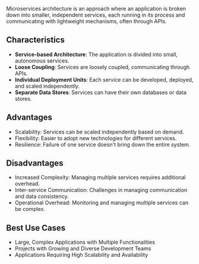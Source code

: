 Microservices architecture is an approach where an application is broken down into smaller, independent services, each running in its process and communicating with lightweight mechanisms, often through APIs.

## Characteristics

- **Service-based Architecture**: The application is divided into small, autonomous services.
- **Loose Coupling**: Services are loosely coupled, communicating through APIs.
- **Individual Deployment Units**: Each service can be developed, deployed, and scaled independently.
- **Separate Data Stores**: Services can have their own databases or data stores.

## Advantages

- Scalability: Services can be scaled independently based on demand.
- Flexibility: Easier to adopt new technologies for different services.
- Resilience: Failure of one service doesn't bring down the entire system.

## Disadvantages

- Increased Complexity: Managing multiple services requires additional overhead.
- Inter-service Communication: Challenges in managing communication and data consistency.
- Operational Overhead: Monitoring and managing multiple services can be complex.

## Best Use Cases

- Large, Complex Applications with Multiple Functionalities
- Projects with Growing and Diverse Development Teams
- Applications Requiring High Scalability and Availability